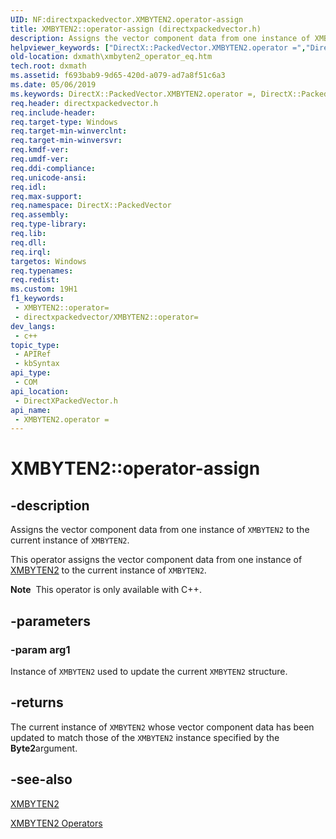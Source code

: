 ```yaml
---
UID: NF:directxpackedvector.XMBYTEN2.operator-assign
title: XMBYTEN2::operator-assign (directxpackedvector.h)
description: Assigns the vector component data from one instance of XMBYTEN2 to the current instance of XMBYTEN2.
helpviewer_keywords: ["DirectX::PackedVector.XMBYTEN2.operator =","DirectX::PackedVector::XMBYTEN2::operator =","XMBYTEN2 structure [DirectX Math Support APIs]","operator = method","XMBYTEN2.operator =","XMBYTEN2.operator-assign","XMBYTEN2.operator=","XMBYTEN2::operator-assign","XMBYTEN2::operator=","dxmath.xmbyten2_operator_eq","operator = method [DirectX Math Support APIs]","operator = method [DirectX Math Support APIs]","XMBYTEN2 structure","operator="]
old-location: dxmath\xmbyten2_operator_eq.htm
tech.root: dxmath
ms.assetid: f693bab9-9d65-420d-a079-ad7a8f51c6a3
ms.date: 05/06/2019
ms.keywords: DirectX::PackedVector.XMBYTEN2.operator =, DirectX::PackedVector::XMBYTEN2::operator =, XMBYTEN2 structure [DirectX Math Support APIs],operator = method, XMBYTEN2.operator =, XMBYTEN2.operator-assign, XMBYTEN2.operator=, XMBYTEN2::operator-assign, XMBYTEN2::operator=, dxmath.xmbyten2_operator_eq, operator = method [DirectX Math Support APIs], operator = method [DirectX Math Support APIs],XMBYTEN2 structure, operator=
req.header: directxpackedvector.h
req.include-header: 
req.target-type: Windows
req.target-min-winverclnt: 
req.target-min-winversvr: 
req.kmdf-ver: 
req.umdf-ver: 
req.ddi-compliance: 
req.unicode-ansi: 
req.idl: 
req.max-support: 
req.namespace: DirectX::PackedVector
req.assembly: 
req.type-library: 
req.lib: 
req.dll: 
req.irql: 
targetos: Windows
req.typenames: 
req.redist: 
ms.custom: 19H1
f1_keywords:
 - XMBYTEN2::operator=
 - directxpackedvector/XMBYTEN2::operator=
dev_langs:
 - c++
topic_type:
 - APIRef
 - kbSyntax
api_type:
 - COM
api_location:
 - DirectXPackedVector.h
api_name:
 - XMBYTEN2.operator =
---
```


# XMBYTEN2::operator-assign


## -description

Assigns the vector component data from one instance of <code>XMBYTEN2</code> to the current instance of <code>XMBYTEN2</code>.

This operator assigns the vector component data from one instance of <a href="/windows/win32/api/directxpackedvector/ns-directxpackedvector-xmbyten2">XMBYTEN2</a> to the current instance of <code>XMBYTEN2</code>.

<div class="alert"><b>Note</b>  This operator is only available with C++.</div>

## -parameters

### -param arg1

Instance of <code>XMBYTEN2</code> used to update the current <code>XMBYTEN2</code> structure.

## -returns

The current instance of <code>XMBYTEN2</code> whose vector component data has been updated to match those of the <code>XMBYTEN2</code> instance specified by the <b>Byte2</b>argument.

## -see-also

<a href="/windows/win32/api/directxpackedvector/ns-directxpackedvector-xmbyten2">XMBYTEN2</a>

<a href="https://msdn.microsoft.com/451a45f6-d77e-4860-84b1-362ea1f00578">XMBYTEN2 Operators</a>


